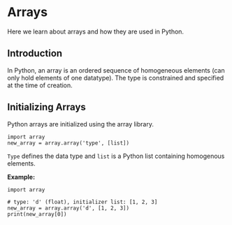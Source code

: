 # Arrays
Here we learn about arrays and how they are used in Python.

## Introduction
In Python, an array is an ordered sequence of homogeneous elements (can only hold elements of one datatype). The type is constrained and specified at the time of creation.

## Initializing Arrays
Python arrays are initialized using the array library.
```
import array
new_array = array.array('type', [list])
```
```Type``` defines the data type and ```list``` is a Python list containing homogenous elements.

**Example:**
```
import array

# type: 'd' (float), initializer list: [1, 2, 3]
new_array = array.array('d', [1, 2, 3])
print(new_array[0])
```





